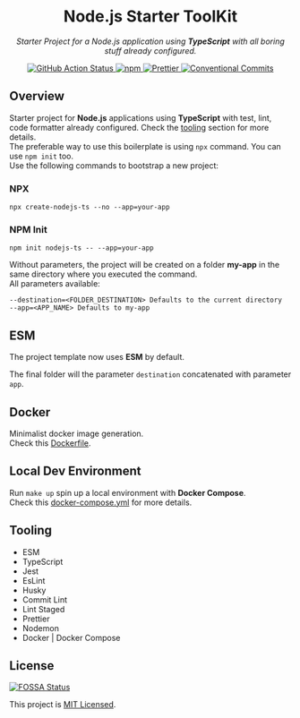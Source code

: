 <h1 align="center">Node.js Starter ToolKit</h1>

<p align="center">
    <i>Starter Project for a Node.js application using <strong>TypeScript</strong> with all boring stuff already configured.</i>
</p>

<p align="center">
  <a href="https://github.com/vitorsalgado/create-nodejs-ts/actions/workflows/ci.yml">
    <img src="https://github.com/vitorsalgado/create-nodejs-ts/actions/workflows/ci.yml/badge.svg" alt="GitHub Action Status" />
  </a>
  <a href="https://www.npmjs.com/package/create-nodejs-ts">
    <img src="https://img.shields.io/npm/v/create-nodejs-ts.svg?logo=npm&logoColor=fff&label=NPM+package&color=limegreen" alt="npm" />
  </a>
  <a href="https://github.com/prettier/prettier">
    <img src="https://img.shields.io/badge/code_style-prettier-ff69b4.svg?style=flat" alt="Prettier"/>
  </a>
  <a href="https://conventionalcommits.org">
    <img src="https://img.shields.io/badge/Conventional%20Commits-1.0.0-yellow.svg" alt="Conventional Commits"/>
  </a>
</p>

## Overview

Starter project for **Node.js** applications using **TypeScript** with test, lint, code formatter already configured.
Check the [tooling](#tooling) section for more details.  
The preferable way to use this boilerplate is using `npx` command. You can use `npm init` too.  
Use the following commands to bootstrap a new project:

### NPX

```
npx create-nodejs-ts --no --app=your-app
```

### NPM Init

```
npm init nodejs-ts -- --app=your-app
```

Without parameters, the project will be created on a folder **my-app** in the same directory where you executed the
command.  
All parameters available:

```
--destination=<FOLDER_DESTINATION> Defaults to the current directory
--app=<APP_NAME> Defaults to my-app
```

## ESM

The project template now uses **ESM** by default.

The final folder will the parameter `destination` concatenated with parameter `app`.

## Docker

Minimalist docker image generation.  
Check this [Dockerfile](build/docker/Dockerfile).

## Local Dev Environment

Run `make up` spin up a local environment with **Docker Compose**.  
Check this [docker-compose.yml](deployments/dev/docker-compose.yml) for more details.

## Tooling

- ESM
- TypeScript
- Jest
- EsLint
- Husky
- Commit Lint
- Lint Staged
- Prettier
- Nodemon
- Docker | Docker Compose

## License

[![FOSSA Status](https://app.fossa.com/api/projects/git%2Bgithub.com%2Fvitorsalgado%2Fnodejs-boilerplate.svg?type=shield)](https://app.fossa.com/projects/git%2Bgithub.com%2Fvitorsalgado%2Fnodejs-boilerplate?ref=badge_shield)

This project is [MIT Licensed](LICENSE).
